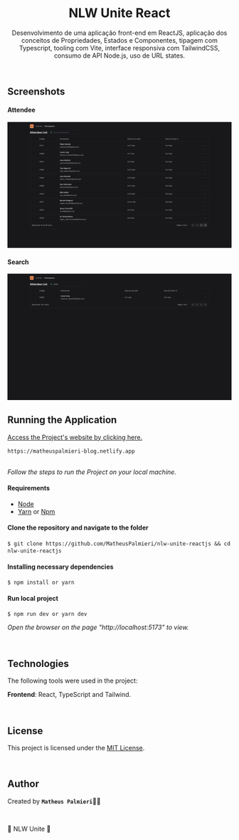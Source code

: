 <h1 align="center">NLW Unite React</h1>

<p align="center">Desenvolvimento de uma aplicação front-end em ReactJS, aplicação dos conceitos de Propriedades, Estados e Componentes, tipagem com Typescript, tooling com Vite, interface responsiva com TailwindCSS, consumo de API Node.js, uso de URL states.

</p>

<br />

## Screenshots

#### Attendee

<img src="src/assets/attendee.png" width="720px">

#### Search

<img src="src/assets/search.png" width="720px">

<br />

## Running the Application

<a href="https://nlw-unite.netlify.app" target="_blank">Access the Project's website by clicking here.</a>

```
https://matheuspalmieri-blog.netlify.app
```

<br />
<i>Follow the steps to run the Project on your local machine.</i>
<br />

#### Requirements

- [Node](https://nodejs.org/en/)
- [Yarn](https://classic.yarnpkg.com/lang/en/) or [Npm](https://www.npmjs.com/)

#### Clone the repository and navigate to the folder

```
$ git clone https://github.com/MatheusPalmieri/nlw-unite-reactjs && cd nlw-unite-reactjs
```

#### Installing necessary dependencies

```
$ npm install or yarn
```

#### Run local project

```
$ npm run dev or yarn dev
```

<i>Open the browser on the page "http://localhost:5173" to view.</i>

<br />

## Technologies

<p>The following tools were used in the project:</p>

**Frontend**: React, TypeScript and Tailwind.

<br />

## License

This project is licensed under the [MIT License](LICENSE).

<br />

## Author

Created by <b>`Matheus Palmieri`</b>👨‍💻

<br />

<p align=\"center\">📜 NLW Unite 🚀</p>
